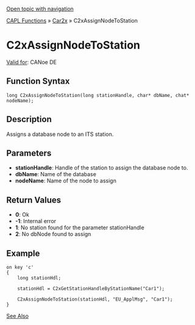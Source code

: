 [Open topic with navigation](../../../../../CANoeDEFamily.htm#Topics/CAPLFunctions/Car2x/Functions/CAPLfunctionC2xAssignNodeToStation.md)

[CAPL Functions](../../CAPLfunctions.md) » [Car2x](../CAPLfunctionsCar2xOverview.md) » C2xAssignNodeToStation

# C2xAssignNodeToStation

[Valid for](../../../Shared/FeatureAvailability.md): CANoe DE

## Function Syntax

```plaintext
long C2xAssignNodeToStation(long stationHandle, char* dbName, chat* nodeName);
```

## Description

Assigns a database node to an ITS station.

## Parameters

- **stationHandle**: Handle of the station to assign the database node to.
- **dbName**: Name of the database
- **nodeName**: Name of the node to assign

## Return Values

- **0**: Ok
- **-1**: Internal error
- **1**: No station found for the parameter stationHandle
- **2**: No dbNode found to assign

## Example

```plaintext
on key 'c'
{
    long stationHdl;

    stationHdl = C2xGetStationHandleByStationName("Car1");

    C2xAssignNodeToStation(stationHdl, "EU_ApplMsg", "Car1");
}
```

[See Also](javascript:void(0);)